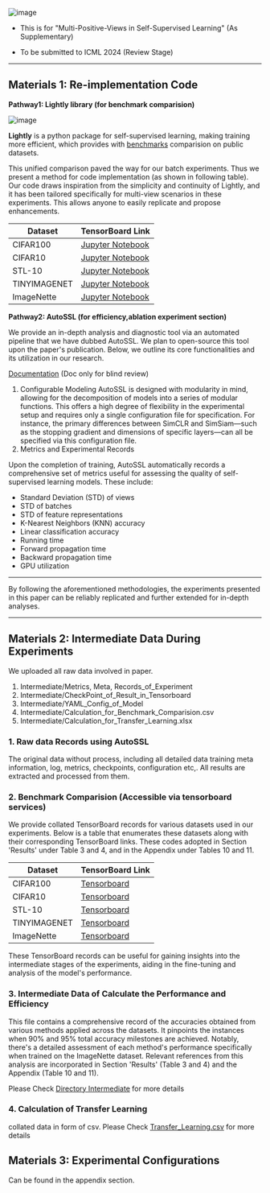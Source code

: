 
![image](https://i.imgur.com/7XNcyMF.png)

- This is for "Multi-Positive-Views in Self-Supervised Learning" (As Supplementary)

- To be submitted to ICML 2024 (Review Stage)
  
------------------------------------------------

## Materials 1: Re-implementation Code

**Pathway1: Lightly library (for benchmark comparision)**

![image](https://i.imgur.com/R8lgMoc.png)

**Lightly** is a python package for self-supervised learning, making training more efficient, which provides with [benchmarks](https://docs.lightly.ai/self-supervised-learning/getting_started/benchmarks.html#imagenet) comparision on public datasets. 

This unified comparison paved the way for our batch experiments. Thus we present a method for code implementation (as shown in following table). Our code draws inspiration from the simplicity and continuity of Lightly, and it has been tailored specifically for multi-view scenarios in these experiments. This allows anyone to easily replicate and propose enhancements.


| Dataset      | TensorBoard Link |
|--------------|------------------|
| CIFAR100     | [Jupyter Notebook](https://github.com/px39n/Multiple-Positive-View/blob/main/Fast_Reimplement/CIFAR10.ipynb) |
| CIFAR10      | [Jupyter Notebook](https://github.com/px39n/Multiple-Positive-View/blob/main/Fast_Reimplement/CIFAR100.ipynb)  |
| STL-10       | [Jupyter Notebook](https://github.com/px39n/Multiple-Positive-View/blob/main/Fast_Reimplement/ImageNette.ipynb)  |
| TINYIMAGENET | [Jupyter Notebook](https://github.com/px39n/Multiple-Positive-View/blob/main/Fast_Reimplement/STL10.ipynb)  |
| ImageNette   | [Jupyter Notebook](https://github.com/px39n/Multiple-Positive-View/blob/main/Fast_Reimplement/TinyImageNet.ipynb)  |


**Pathway2: AutoSSL (for efficiency,ablation experiment section)**

We provide an in-depth analysis and diagnostic tool via an automated pipeline that we have dubbed AutoSSL. We plan to open-source this tool upon the paper's publication. Below, we outline its core functionalities and its utilization in our research.

[Documentation](https://autossl.gitbook.io/autossl/getting-started/configuration-supported) (Doc only for blind review)

1. Configurable Modeling
AutoSSL is designed with modularity in mind, allowing for the decomposition of models into a series of modular functions. This offers a high degree of flexibility in the experimental setup and requires only a single configuration file for specification. For instance, the primary differences between SimCLR and SimSiam—such as the stopping gradient and dimensions of specific layers—can all be specified via this configuration file.
2. Metrics and Experimental Records

Upon the completion of training, AutoSSL automatically records a comprehensive set of metrics useful for assessing the quality of self-supervised learning models. These include:

- Standard Deviation (STD) of views
- STD of batches
- STD of feature representations
- K-Nearest Neighbors (KNN) accuracy
- Linear classification accuracy
- Running time
- Forward propagation time
- Backward propagation time
- GPU utilization
---

By following the aforementioned methodologies, the experiments presented in this paper can be reliably replicated and further extended for in-depth analyses.

---

## Materials 2: Intermediate Data During Experiments


We uploaded all raw data involved in paper.


1. Intermediate/Metrics, Meta, Records_of_Experiment
2. Intermediate/CheckPoint_of_Result_in_Tensorboard 
3. Intermediate/YAML_Config_of_Model
4. Intermediate/Calculation_for_Benchmark_Comparision.csv
5. Intermediate/Calculation_for_Transfer_Learning.xlsx
 
### 1. Raw data Records using AutoSSL

The original data without process, including all detailed data training meta information, log, metrics, checkpoints, configuration etc,. All results are extracted and processed from them.

### 2. Benchmark Comparision (Accessible via tensorboard services)

We provide collated TensorBoard records for various datasets used in our experiments. Below is a table that enumerates these datasets along with their corresponding TensorBoard links.
These codes adopted in Section 'Results' under Table 3 and 4, and in the Appendix under Tables 10 and 11.

| Dataset      | TensorBoard Link |
|--------------|------------------|
| CIFAR100     | [Tensorboard](https://github.com/px39n/Multiple-Positive-View/tree/main/Traininglogs) |
| CIFAR10      | [Tensorboard](https://github.com/px39n/Multiple-Positive-View/tree/main/Traininglogs)  |
| STL-10       | [Tensorboard](https://github.com/px39n/Multiple-Positive-View/tree/main/Traininglogs)  |
| TINYIMAGENET | [Tensorboard](https://github.com/px39n/Multiple-Positive-View/tree/main/Traininglogs)  |
| ImageNette   | [Tensorboard](https://github.com/px39n/Multiple-Positive-View/tree/main/Traininglogs)  |

These TensorBoard records can be useful for gaining insights into the intermediate stages of the experiments, aiding in the fine-tuning and analysis of the model's performance.

### 3. Intermediate Data of Calculate the Performance and Efficiency
This file contains a comprehensive record of the accuracies obtained from various methods applied across the datasets. It pinpoints the instances when 90% and 95% total accuracy milestones are achieved. Notably, there's a detailed assessment of each method's performance specifically when trained on the ImageNette dataset. Relevant references from this analysis are incorporated in Section 'Results' (Table 3 and 4) and the Appendix (Table 10 and 11).

Please Check [Directory Intermediate](https://github.com/px39n/Multiple-Positive-View/tree/main/Intermediate) for more details
### 4. Calculation of Transfer Learning
collated data in form of csv.
Please Check [Transfer_Learning.csv](https://github.com/px39n/Multiple-Positive-View/blob/main/Intermediate/Calculation_for_Transfer_Learning.xlsx) for more details

## Materials 3: Experimental Configurations
Can be found in the appendix section.
 

